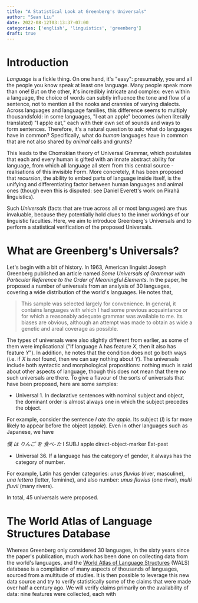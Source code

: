 ```yaml
---
title: "A Statistical Look at Greenberg's Universals"
author: "Sean Liu"
date: 2022-08-12T03:13:37-07:00
categories: ['english', 'linguistics', 'greenberg']
draft: true
---
```

# Introduction 

*Language* is a fickle thing. On one hand, it's "easy": presumably, you and all the people you know speak at least one language. Many people speak more than one! But on the other, it's incredibly intricate and complex: even within a language, the choice of words can subtly influence the tone and flow of a sentence, not to mention all the nooks and crannies of varying dialects. Across languages and language families, this difference seems to multiply thousandsfold: in some languages, "I eat an apple" becomes (when literally translated) "I apple eat," each with their own set of sounds and ways to form sentences. Therefore, it's a natural question to ask: what do languages have in common? Specifically, what do *human* languages have in common that are not also shared by *animal* calls and grunts? 

This leads to the Chomskian theory of Universal Grammar, which postulates that each and every human is gifted with an innate abstract ability for language, from which all language all stem from this central source - realisations of this invisible Form. More concretely, it has been proposed that *recursion*, the ability to embed parts of language inside itself, is the unifying and differentiating factor between human languages and animal ones (though even this is disputed: see Daniel Everett's work on Pirahã linguistics). 

Such *Universals* (facts that are true across all or most languages) are thus invaluable, because they potentially hold clues to the inner workings of our linguistic faculties. Here, we aim to introduce Greenberg's Universals and to perform a statistical verification of the proposed Universals.

# What are Greenberg's Universals? 

Let's begin with a bit of history. In 1963, American linguist Joseph Greenberg published an article named *Some Universals of Grammar with Particular Reference to the Order of Meaningful Elements*. In the paper, he proposed a number of universals from an analysis of 30 languages, covering a wide distribution of the world's languages. He notes that, 

> This sample was selected largely for convenience. In general, it contains languages with which I had some previous acquaintance or for which a reasonably adequate grammar
was available to me. Its biases are obvious, although an attempt was made to obtain as
wide a genetic and areal coverage as possible. 

The types of universals were also slightly different from earlier, as some of them were implicational ("If language A has feature *X*, then it also has feature *Y*"). In addition, he notes that the condition does not go both ways (i.e. if *X* is *not* found, then we can say nothing about *Y*). The universals include both syntactic and morphological propositions: nothing much is said about other aspects of language, though this does not mean that there no such universals are there. To give a flavour of the sorts of universals that have been proposed, here are some samples: 

* Universal 1. In declarative sentences with nominal subject and object, the dominant order
is almost always one in which the subject precedes the object.

For example, consider the sentence *I ate the apple*. Its subject (*I*) is far more likely to appear before the object (*apple*). Even in other languages such as Japanese, we have 

*僕 は りんご を 食べ-た*
I SUBJ apple direct-object-marker Eat-past

* Universal 36. If a language has the category of gender, it always has the category of
number. 

For example, Latin has gender categories: *unus fluvius* (river, masculine), *una lettera* (letter, feminine), and also number: *unus fluvius* (one river), *multi fluvii* (many rivers). 


In total, 45 universals were proposed. 
# The World Atlas of Language Structures Database

Whereas Greenberg only considered 30 languages, in the sixty years since the paper's publication, much work has been done on collecting data from the world's languages, and the [World Atlas of Language Structures](https://wals.info/) (WALS) database is a compilation of many aspects of thousands of languages, sourced from a multitude of studies. It is then possible to leverage this new data source and try to verify statistically some of the claims that were made over half a century ago. We will verify claims primarily on the availability of data: nine features were collected, each with 

